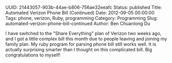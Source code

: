 UUID: 21443057-903b-44ae-b806-756ae32eeafc
Status: published
Title: Automated Verizon Phone Bill (Continued)
Date: 2012-09-05 00:00:00
Tags: phone, verizon, Ruby, programming
Category: Programming
Slug: automated-verizon-phone-bill-continued
Author: Ben Chuanlong Du

I have switched to the "Share Everything" plan of Verizon two weeks ago,
and I got a little complex bill this month due to people leaving and joining my family plan. 
My ruby program for parsing phone bill still works well. 
It is actually surprising smarter than I thought on this complicated bill. 
Big congratulations to myself!

